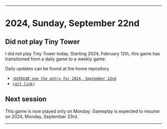
***

# 2024, Sunday, September 22nd

## Did not play Tiny Tower

<!-- TODO: For each weekly entry, make sure the date is correct. The day of the week should be modified in 4 places !-->

I did not play Tiny Tower today. Starting 2024, February 12th, this game has transitioned from a daily game to a weekly game.

Daily updates can be found at the home repository

- [:octocat: `see the entry for 2024, September 22nd`](https://github.com/seanpm2001/SeansLifeArchive_Images_TinyTower/tree/master/tiny%20tower/2024/09_September/22/) 
- [`(alt link)`](/tiny%20tower/2024/09_September/22/)

## Next session

This game is now played only on Monday. Gameplay is expected to resume on 2024, Monday, September 23rd.

***

